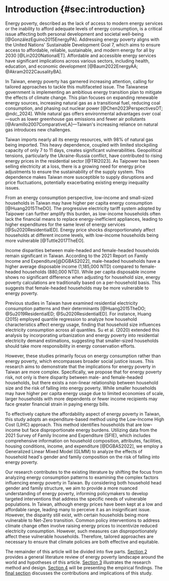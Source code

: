 # Introduction {#sec:introduction}


Energy poverty, described as the lack of access to modern energy services or the inability to afford adequate levels of energy consumption, is a critical issue affecting both personal development and societal well-being [@GonzálezEguino2015EnergyPA]. Addressing energy poverty aligns with the United Nations' Sustainable Development Goal 7, which aims to ensure access to affordable, reliable, sustainable, and modern energy for all by 2030 [@Lin2020NationalET]. Affordable and accessible energy services have significant implications across various sectors, including health, education, and economic development [@Baum2022EnergyAA; @Akram2022CausalityBA].

In Taiwan, energy poverty has garnered increasing attention, calling for tailored approaches to tackle this multifaceted issue. The Taiwanese government is implementing an ambitious energy transition plan to mitigate the effects of climate change. This plan focuses on expanding renewable energy sources, increasing natural gas as a transitional fuel, reducing coal consumption, and phasing out nuclear power [@Chen2023PerspectivesOT; @ndc_2024]. While natural gas offers environmental advantages over coal—such as lower greenhouse gas emissions and fewer air pollutants [@Aramillo2007ComparativeLA]—Taiwan's increasing reliance on natural gas introduces new challenges.

Taiwan imports nearly all its energy resources, with 98% of natural gas being imported. This heavy dependence, coupled with limited stockpiling capacity of only 7 to 11 days, creates significant vulnerabilities. Geopolitical tensions, particularly the Ukraine-Russia conflict, have contributed to rising energy prices in the residential sector [@TRI2023]. As Taipower has been selling electricity at a loss, there is a growing need for energy price adjustments to ensure the sustainability of the supply system. This dependence makes Taiwan more susceptible to supply disruptions and price fluctuations, potentially exacerbating existing energy inequality issues.

From an energy consumption perspective, low-income and small-sized households in Taiwan may have higher per capita energy consumption [@Huang2015TheDO]. The progressive electricity tariff system adopted by Taipower can further amplify this burden, as low-income households often lack the financial means to replace energy-inefficient appliances, leading to higher expenditures for the same level of energy services [@Su2020ResidentialED]. Energy price shocks disproportionately affect households at different income levels, with low-income households being more vulnerable [@Tuttle2017TheEO].

Income disparities between male-headed and female-headed households remain significant in Taiwan. According to the 2021 Report on Family Income and Expenditure[@DGBAS2022], male-headed households have a higher average disposable income (1,185,000 NTD) compared to female-headed households (880,000 NTD). While per capita disposable income shows no significant difference when adjusting for household size, energy poverty calculations are traditionally based on a per-household basis. This suggests that female-headed households may be more vulnerable to energy poverty.

Previous studies in Taiwan have examined residential electricity consumption patterns and their determinants [@Huang2015TheDO; @Su2019ResidentialED; @Su2020ResidentialED]. For instance, Huang (2015) employed quantile regression to analyze how household characteristics affect energy usage, finding that household size influences electricity consumption across all quantiles. Su et al. (2020) extended this analysis by incorporating urbanization and energy poverty into residential electricity demand estimations, suggesting that smaller-sized households should take more responsibility in energy conservation efforts.

However, these studies primarily focus on energy consumption rather than energy poverty, which encompasses broader social justice issues. This research aims to demonstrate that the implications for energy poverty in Taiwan are more complex. Specifically, we propose that for energy poverty risk, not only is there disparity between male- and female-headed households, but there exists a non-linear relationship between household size and the risk of falling into energy poverty. While smaller households may have higher per capita energy usage due to limited economies of scale, larger households with more dependents or fewer income recipients may face greater financial strain in paying energy bills.

To effectively capture the affordability aspect of energy poverty in Taiwan, this study adopts an expenditure-based method using the Low-Income High Cost (LIHC) approach. This method identifies households that are low-income but face disproportionate energy burdens. Utilizing data from the 2021 Survey of Family Income and Expenditure (SFIE), which includes comprehensive information on household composition, attributes, facilities, housing conditions, income, and expenditure [@DGBAS2022], we employ a Generalized Linear Mixed Model (GLMM) to analyze the effects of household head's gender and family composition on the risk of falling into energy poverty.

Our research contributes to the existing literature by shifting the focus from analyzing energy consumption patterns to examining the complex factors influencing energy poverty in Taiwan. By considering both household head gender and family structure, we aim to provide a more nuanced understanding of energy poverty, informing policymakers to develop targeted interventions that address the specific needs of vulnerable populations. In Taiwan, although energy prices have been kept at a low and affordable range, leading many to perceive it as an insignificant issue. However, the disparity still exist, with certain households being more vulnerable to Net-Zero transition. Common policy interventions to address climate change often involve raising energy prices to incentivize reduced electricity consumption. However, such measures can disproportionately affect these vulnerable households. Therefore, tailored approaches are necessary to ensure that climate policies are both effective and equitable.

The remainder of this article will be divided into five parts. [Section 2](#sec:literaturereview) provides a general literature review of energy poverty landscape around the world and hypotheses of this article. [Section 3](#sec:methodology) illustrates the research method and design. [Section 4](#sec:results) will be presenting the empirical findings. The [final section](#sec:conclusion) discusses the  contributions and implications of this study.
